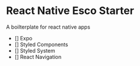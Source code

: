 # React Native Esco Starter

A boilterplate for react native apps

- [] Expo
- [] Styled Components
- [] Styled System
- [] React Navigation
